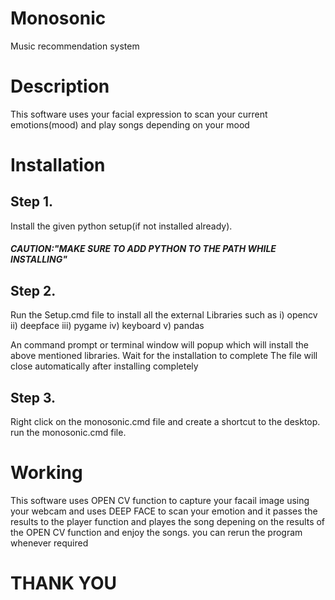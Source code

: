 # Monosonic
Music recommendation system

# Description
This software uses your facial expression to scan your current emotions(mood) and play songs depending on your mood

# Installation
## Step 1. 
 Install the given python setup(if not installed already). 
##### CAUTION:"MAKE SURE TO ADD PYTHON TO THE PATH WHILE INSTALLING"
## Step 2.
Run the Setup.cmd file to install all the external Libraries such as 
i)    opencv
ii)   deepface
iii)  pygame
iv)   keyboard
v)    pandas

An command prompt or terminal window will popup which will install the above mentioned libraries.
Wait for the installation to complete 
The file will close automatically after installing completely
## Step 3.
Right click on the monosonic.cmd file and create a shortcut to the desktop.
run the monosonic.cmd file.

# Working
This software uses OPEN CV function to capture your facail image using your webcam and uses DEEP FACE to scan your emotion and it passes the results to the player function and playes the song depening on the results of the OPEN CV function and enjoy the songs. you can rerun the program whenever required

# THANK YOU
